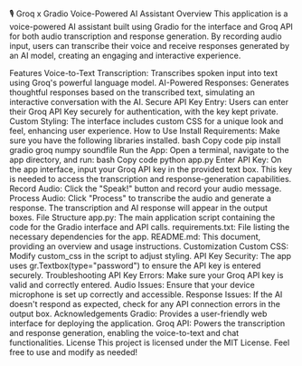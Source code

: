 🎙️ Groq x Gradio Voice-Powered AI Assistant
Overview
This application is a voice-powered AI assistant built using Gradio for the interface and Groq API for both audio transcription and response generation. By recording audio input, users can transcribe their voice and receive responses generated by an AI model, creating an engaging and interactive experience.

Features
Voice-to-Text Transcription: Transcribes spoken input into text using Groq's powerful language model.
AI-Powered Responses: Generates thoughtful responses based on the transcribed text, simulating an interactive conversation with the AI.
Secure API Key Entry: Users can enter their Groq API Key securely for authentication, with the key kept private.
Custom Styling: The interface includes custom CSS for a unique look and feel, enhancing user experience.
How to Use
Install Requirements: Make sure you have the following libraries installed.
bash
Copy code
pip install gradio groq numpy soundfile
Run the App: Open a terminal, navigate to the app directory, and run:
bash
Copy code
python app.py
Enter API Key: On the app interface, input your Groq API key in the provided text box. This key is needed to access the transcription and response-generation capabilities.
Record Audio: Click the "Speak!" button and record your audio message.
Process Audio: Click "Process" to transcribe the audio and generate a response. The transcription and AI response will appear in the output boxes.
File Structure
app.py: The main application script containing the code for the Gradio interface and API calls.
requirements.txt: File listing the necessary dependencies for the app.
README.md: This document, providing an overview and usage instructions.
Customization
Custom CSS: Modify custom_css in the script to adjust styling.
API Key Security: The app uses gr.Textbox(type="password") to ensure the API key is entered securely.
Troubleshooting
API Key Errors: Make sure your Groq API key is valid and correctly entered.
Audio Issues: Ensure that your device microphone is set up correctly and accessible.
Response Issues: If the AI doesn't respond as expected, check for any API connection errors in the output box.
Acknowledgements
Gradio: Provides a user-friendly web interface for deploying the application.
Groq API: Powers the transcription and response generation, enabling the voice-to-text and chat functionalities.
License
This project is licensed under the MIT License. Feel free to use and modify as needed!
